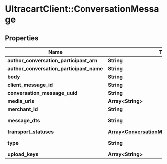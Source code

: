 # UltracartClient::ConversationMessage

## Properties
Name | Type | Description | Notes
------------ | ------------- | ------------- | -------------
**author_conversation_participant_arn** | **String** |  | [optional] 
**author_conversation_participant_name** | **String** |  | [optional] 
**body** | **String** |  | [optional] 
**client_message_id** | **String** |  | [optional] 
**conversation_message_uuid** | **String** |  | [optional] 
**media_urls** | **Array&lt;String&gt;** |  | [optional] 
**merchant_id** | **String** |  | [optional] 
**message_dts** | **String** | Message date/time | [optional] 
**transport_statuses** | [**Array&lt;ConversationMessageTransportStatus&gt;**](ConversationMessageTransportStatus.md) |  | [optional] 
**type** | **String** | Message type | [optional] 
**upload_keys** | **Array&lt;String&gt;** |  | [optional] 


